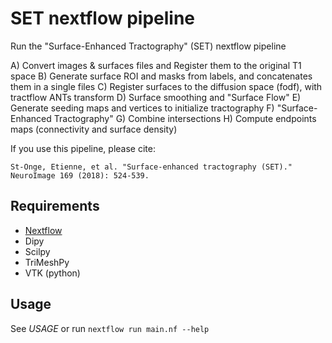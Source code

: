 SET nextflow pipeline
=====================
Run the "Surface-Enhanced Tractography" (SET) nextflow pipeline

A) Convert images & surfaces files and Register them to the original T1 space
B) Generate surface ROI and masks from labels, and concatenates them in a single files
C) Register surfaces to the diffusion space (fodf), with tractflow ANTs transform
D) Surface smoothing and "Surface Flow"
E) Generate seeding maps and vertices to initialize tractography
F) "Surface-Enhanced Tractography"
G) Combine intersections
H) Compute endpoints maps (connectivity and surface density)


If you use this pipeline, please cite:
```
St-Onge, Etienne, et al. "Surface-enhanced tractography (SET)." NeuroImage 169 (2018): 524-539.
```

Requirements
------------

- [Nextflow](https://www.nextflow.io)
- Dipy
- Scilpy
- TriMeshPy
- VTK (python)

Usage
-----

See *USAGE* or run `nextflow run main.nf --help`
